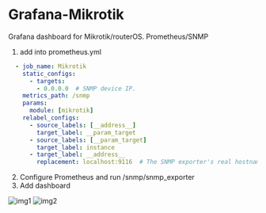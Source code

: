 # Grafana-Mikrotik
Grafana dashboard for Mikrotik/routerOS. Prometheus/SNMP

1. add into prometheus.yml
```yml
  - job_name: Mikrotik
    static_configs:
      - targets:
        - 0.0.0.0  # SNMP device IP.
    metrics_path: /snmp
    params:
      module: [mikrotik]
    relabel_configs:
      - source_labels: [__address__]
        target_label: __param_target
      - source_labels: [__param_target]
        target_label: instance
      - target_label: __address__
        replacement: localhost:9116  # The SNMP exporter's real hostname:port.
```
2. Configure Prometheus and run /snmp/snmp_exporter
3. Add dashboard 

![img1](https://github.com/IgorKha/Grafana-Mikrotik/blob/master/readme/1.png)
![img2](https://github.com/IgorKha/Grafana-Mikrotik/blob/master/readme/2.png)

